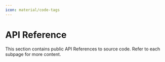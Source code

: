 ```yaml
---
icon: material/code-tags
---
```


# API Reference

This section contains public API References to source code.
Refer to each subpage for more content.

